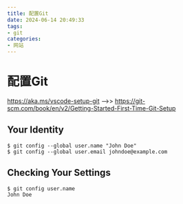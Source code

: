 ```yaml
---
title: 配置Git
date: 2024-06-14 20:49:33
tags:
- git
categories:
- 网站
---
```


# 配置Git

https://aka.ms/vscode-setup-git -->>
   https://git-scm.com/book/en/v2/Getting-Started-First-Time-Git-Setup

<!-- more -->


## Your Identity
```shell
$ git config --global user.name "John Doe"
$ git config --global user.email johndoe@example.com
```

## Checking Your Settings

```shell
$ git config user.name
John Doe
```